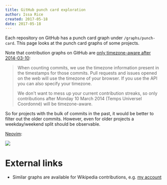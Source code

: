 ```yaml
---
title: GitHub punch card exploration
author: Issa Rice
created: 2017-05-18
date: 2017-05-18
---
```


Each repository on GitHub has a punch card graph under `/graphs/punch-card`.
This page looks at the punch card graphs of some projects.

Note that contribution graphs on GitHub are [only timezone-aware after
2014-03-10](https://github.com/blog/1793-timezone-aware-contribution-graphs):

> When counting commits, we use the timezone information present in the
> timestamps for those commits. Pull requests and issues opened on the web will
> use the timezone of your browser. If you use the API you can also specify
> your timezone.
>
> We don't want to mess up your current contribution streaks, so only
> contributions after Monday 10 March 2014 (Temps Universel Coordonné) will be
> timezone-aware.

So for projects with the bulk of commits in the past, it would be better to
filter out the older commits.
However, even for older projects a weekday/weekend split should be observable.

[Neovim](https://github.com/neovim/neovim/graphs/punch-card):

[![](punch-card-neovim-neovim.png)](punch-card-neovim-neovim.png)

# External links

- Similar graphs are available for Wikipedia contributions,
  e.g. [my account](https://tools.wmflabs.org/xtools-ec/?user=Riceissa&project=en.wikipedia.org#timecard)
